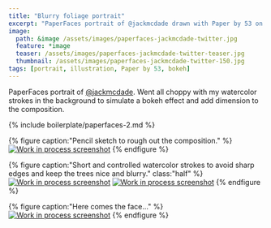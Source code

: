 ```yaml
---
title: "Blurry foliage portrait"
excerpt: "PaperFaces portrait of @jackmcdade drawn with Paper by 53 on an iPad."
image: 
  path: &image /assets/images/paperfaces-jackmcdade-twitter.jpg 
  feature: *image
  teaser: /assets/images/paperfaces-jackmcdade-twitter-teaser.jpg
  thumbnail: /assets/images/paperfaces-jackmcdade-twitter-150.jpg
tags: [portrait, illustration, Paper by 53, bokeh]
---
```


PaperFaces portrait of [@jackmcdade](http://twitter.com/jackmcdade). Went all choppy with my watercolor strokes in the background to simulate a bokeh effect and add dimension to the composition.

{% include boilerplate/paperfaces-2.md %}

{% figure caption:"Pencil sketch to rough out the composition." %}
[![Work in process screenshot](/assets/images/paperfaces-jackmcdade-process-1-600.jpg)](/assets/images/paperfaces-jackmcdade-process-1-lg.jpg)
{% endfigure %}

{% figure caption:"Short and controlled watercolor strokes to avoid sharp edges and keep the trees nice and blurry." class:"half" %}
[![Work in process screenshot](/assets/images/paperfaces-jackmcdade-process-2-600.jpg)](/assets/images/paperfaces-jackmcdade-process-2-lg.jpg)
[![Work in process screenshot](/assets/images/paperfaces-jackmcdade-process-3-600.jpg)](/assets/images/paperfaces-jackmcdade-process-3-lg.jpg)
{% endfigure %}

{% figure caption:"Here comes the face..." %}
[![Work in process screenshot](/assets/images/paperfaces-jackmcdade-process-4-600.jpg)](/assets/images/paperfaces-jackmcdade-process-4-lg.jpg)
{% endfigure %}

